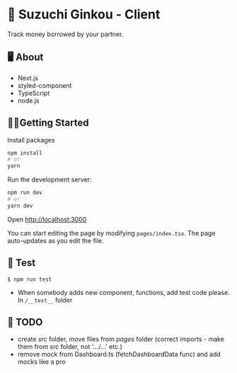 # 🏦 Suzuchi Ginkou - Client
Track money borrowed by your partner.

## 🖥 About
* Next.js
* styled-component
* TypeScript
* node.js

## 🏃‍♀️Getting Started

Install packages
```bash
npm install
# or
yarn
```


Run the development server:

```bash
npm run dev
# or
yarn dev
```

Open [http://localhost:3000](http://localhost:3000)

You can start editing the page by modifying `pages/index.tsx`. The page auto-updates as you edit the file.

## 🚥 Test
```
$ npm run test
```
- When somebody adds new component, functions, add test code please. In ```/__test__``` folder

## 📙 TODO
* create _src_ folder, move files from _pages_ folder (correct imports - make them from src folder, not '.../...' etc.)
* remove mock from Dashboard.ts (fetchDashboardData func) and add mocks like a pro